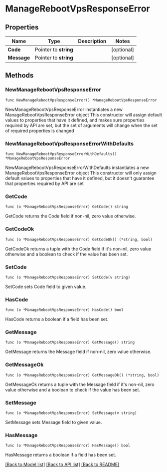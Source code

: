 # ManageRebootVpsResponseError

## Properties

Name | Type | Description | Notes
------------ | ------------- | ------------- | -------------
**Code** | Pointer to **string** |  | [optional] 
**Message** | Pointer to **string** |  | [optional] 

## Methods

### NewManageRebootVpsResponseError

`func NewManageRebootVpsResponseError() *ManageRebootVpsResponseError`

NewManageRebootVpsResponseError instantiates a new ManageRebootVpsResponseError object
This constructor will assign default values to properties that have it defined,
and makes sure properties required by API are set, but the set of arguments
will change when the set of required properties is changed

### NewManageRebootVpsResponseErrorWithDefaults

`func NewManageRebootVpsResponseErrorWithDefaults() *ManageRebootVpsResponseError`

NewManageRebootVpsResponseErrorWithDefaults instantiates a new ManageRebootVpsResponseError object
This constructor will only assign default values to properties that have it defined,
but it doesn't guarantee that properties required by API are set

### GetCode

`func (o *ManageRebootVpsResponseError) GetCode() string`

GetCode returns the Code field if non-nil, zero value otherwise.

### GetCodeOk

`func (o *ManageRebootVpsResponseError) GetCodeOk() (*string, bool)`

GetCodeOk returns a tuple with the Code field if it's non-nil, zero value otherwise
and a boolean to check if the value has been set.

### SetCode

`func (o *ManageRebootVpsResponseError) SetCode(v string)`

SetCode sets Code field to given value.

### HasCode

`func (o *ManageRebootVpsResponseError) HasCode() bool`

HasCode returns a boolean if a field has been set.

### GetMessage

`func (o *ManageRebootVpsResponseError) GetMessage() string`

GetMessage returns the Message field if non-nil, zero value otherwise.

### GetMessageOk

`func (o *ManageRebootVpsResponseError) GetMessageOk() (*string, bool)`

GetMessageOk returns a tuple with the Message field if it's non-nil, zero value otherwise
and a boolean to check if the value has been set.

### SetMessage

`func (o *ManageRebootVpsResponseError) SetMessage(v string)`

SetMessage sets Message field to given value.

### HasMessage

`func (o *ManageRebootVpsResponseError) HasMessage() bool`

HasMessage returns a boolean if a field has been set.


[[Back to Model list]](../README.md#documentation-for-models) [[Back to API list]](../README.md#documentation-for-api-endpoints) [[Back to README]](../README.md)


